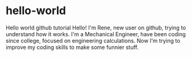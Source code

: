 # hello-world
Hello world github tutorial
Hello!
I'm Rene, new user on github, trying to understand how it works.
I'm a Mechanical Engineer, have been coding since college, focused on engineering calculations. Now I'm trying to improve my coding skills to make some funnier stuff.
